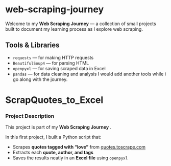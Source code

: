 # web-scraping-journey


Welcome to my **Web Scraping Journey** — a collection of small projects built to document my learning process as I explore web scraping.


## Tools & Libraries
- `requests` — for making HTTP requests
- `BeautifulSoup4` — for parsing HTML
- `openpyxl` — for saving scraped data in Excel
- `pandas` — for data cleaning and analysis
I would add another tools while i go along with the journey.

#  ScrapQuotes_to_Excel

### Project Description
This project is part of my **Web Scraping Journey** .

In this first project, I built a Python script that:
- Scrapes **quotes tagged with “love”** from [quotes.toscrape.com](https://quotes.toscrape.com/tag/love/)
- Extracts each **quote, author, and tags**
- Saves the results neatly in an **Excel file** using `openpyxl`

